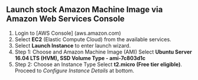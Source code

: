 ## Launch stock Amazon Machine Image via Amazon Web Services Console

1. Login to [AWS Console] (aws.amazon.com)
2. Select **EC2** (Elastic Compute Cloud) from the available services.
3. Select **Launch Instance** to enter launch wizard.
  1. Step 1: Choose and Amazon Machine Image (AMI)
    Select **Ubuntu Server 16.04 LTS (HVM), SSD Volume Type - ami-7c803d1c**
  2. Step 2: Choose an Instance Type
		Select **t2.micro (Free tier eligible)**. Proceed to *Configure Instance Details* at bottom.
